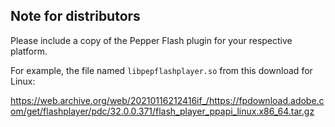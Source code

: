 ## Note for distributors

Please include a copy of the Pepper Flash plugin for your respective platform.

For example, the file named `libpepflashplayer.so` from this download for Linux:

https://web.archive.org/web/20210116212416if_/https://fpdownload.adobe.com/get/flashplayer/pdc/32.0.0.371/flash_player_ppapi_linux.x86_64.tar.gz

